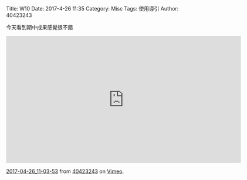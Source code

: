 Title: W10
Date: 2017-4-26 11:35
Category: Misc
Tags: 使用導引
Author: 40423243


<section>
今天看到期中成果感覺很不錯
</section>

<p><iframe src="https://player.vimeo.com/video/214780628" width="640" height="347" frameborder="0" webkitallowfullscreen mozallowfullscreen allowfullscreen></iframe>
<p><a href="https://vimeo.com/214780628">2017-04-26_11-03-53</a> from <a href="https://vimeo.com/user45620934">40423243</a> on <a href="https://vimeo.com">Vimeo</a>.</p>